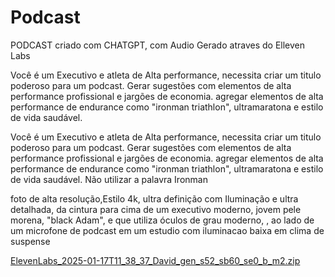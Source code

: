 # Podcast
PODCAST criado com CHATGPT, com Audio Gerado atraves do Elleven Labs

Você é um Executivo e atleta de Alta performance, necessita criar um titulo poderoso para um podcast. Gerar sugestões com elementos de alta performance profissional e jargões de economia. agregar elementos de alta performance de endurance como "ironman triathlon", ultramaratona e estilo de vida saudável. 

Você é um Executivo e atleta de Alta performance, necessita criar um titulo poderoso para um podcast. Gerar sugestões com elementos de alta performance profissional e jargões de economia. agregar elementos de alta performance de endurance como "ironman triathlon", ultramaratona e estilo de vida saudável. Não utilizar a palavra Ironman

foto de alta resolução,Estilo 4k, ultra definição com Iluminação e ultra detalhada, da cintura para cima de um executivo moderno, jovem pele morena, "black Adam", e que utiliza óculos de grau moderno, , ao lado de um microfone de podcast em um estudio com iluminacao baixa em clima de suspense

[ElevenLabs_2025-01-17T11_38_37_David_gen_s52_sb60_se0_b_m2.zip](https://github.com/user-attachments/files/18453773/ElevenLabs_2025-01-17T11_38_37_David_gen_s52_sb60_se0_b_m2.zip)
